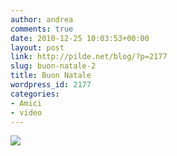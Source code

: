 ```yaml
---
author: andrea
comments: true
date: 2010-12-25 10:03:53+00:00
layout: post
link: http://pilde.net/blog/?p=2177
slug: buon-natale-2
title: Buon Natale
wordpress_id: 2177
categories:
- Amici
- video
---
```




![](http://pilde.net/blog/wp-content/uploads/2011/01/pranzo_natale1.jpg)



